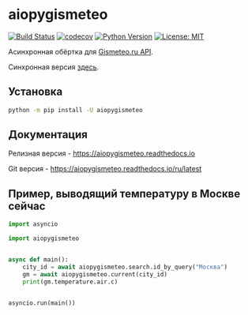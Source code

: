 # aiopygismeteo

[![Build Status](https://github.com/monosans/aiopygismeteo/workflows/test/badge.svg?branch=main&event=push)](https://github.com/monosans/aiopygismeteo/actions?query=workflow%3Atest)
[![codecov](https://codecov.io/gh/monosans/aiopygismeteo/branch/main/graph/badge.svg)](https://codecov.io/gh/monosans/aiopygismeteo)
[![Python Version](https://img.shields.io/pypi/pyversions/aiopygismeteo.svg)](https://pypi.org/project/aiopygismeteo/)
[![License: MIT](https://img.shields.io/badge/License-MIT-yellow.svg)](https://github.com/monosans/aiopygismeteo/blob/main/LICENSE)

Асинхронная обёртка для [Gismeteo.ru API](https://gismeteo.ru/api).

Синхронная версия [здесь](https://github.com/monosans/pygismeteo).

## Установка

```bash
python -m pip install -U aiopygismeteo
```

## Документация

Релизная версия - <https://aiopygismeteo.readthedocs.io>

Git версия - <https://aiopygismeteo.readthedocs.io/ru/latest>

## Пример, выводящий температуру в Москве сейчас

```python
import asyncio

import aiopygismeteo


async def main():
    city_id = await aiopygismeteo.search.id_by_query("Москва")
    gm = await aiopygismeteo.current(city_id)
    print(gm.temperature.air.c)


asyncio.run(main())
```

